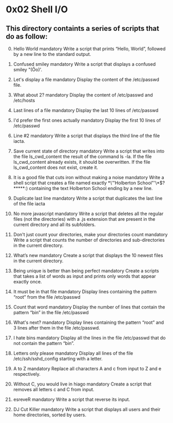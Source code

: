 # 0x02 Shell I/O

## This directory containts a series of scripts that do as follow:
0. Hello World mandatory
Write a script that prints “Hello, World”, followed by a new line to the standard output.

1. Confused smiley mandatory
Write a script that displays a confused smiley "(Ôo)'.

2. Let's display a file mandatory
Display the content of the /etc/passwd file.


3. What about 2? mandatory
Display the content of /etc/passwd and /etc/hosts

4. Last lines of a file mandatory
Display the last 10 lines of /etc/passwd

5. I'd prefer the first ones actually mandatory
Display the first 10 lines of /etc/passwd

6. Line #2 mandatory
Write a script that displays the third line of the file iacta.

7. Save current state of directory mandatory
Write a script that writes into the file ls_cwd_content the result of the command ls -la. If the file ls_cwd_content already exists, it should be overwritten. If the file ls_cwd_content does not exist, create it.

8. It is a good file that cuts iron without making a noise mandatory
Write a shell script that creates a file named exactly \*\\'"Holberton School"\'\\*$\?\*\*\*\*\*:) containing the text Holberton School ending by a new line.

9. Duplicate last line mandatory
Write a script that duplicates the last line of the file iacta

10. No more javascript mandatory
Write a script that deletes all the regular files (not the directories) with a .js extension that are present in the current directory and all its subfolders.

11. Don't just count your directories, make your directories count mandatory
Write a script that counts the number of directories and sub-directories in the current directory.

12. What’s new mandatory
Create a script that displays the 10 newest files in the current directory.

13. Being unique is better than being perfect mandatory
Create a scripts that takes a list of words as input and prints only words that appear exactly once.

14. It must be in that file mandatory
Display lines containing the pattern “root” from the file /etc/passwd

15. Count that word mandatory
Display the number of lines that contain the pattern “bin” in the file /etc/passwd

16. What's next? mandatory
Display lines containing the pattern “root” and 3 lines after them in the file /etc/passwd.

17. I hate bins mandatory
Display all the lines in the file /etc/passwd that do not contain the pattern “bin”.

18. Letters only please mandatory
Display all lines of the file /etc/ssh/sshd_config starting with a letter.

19. A to Z mandatory
Replace all characters A and c from input to Z and e respectively.

20. Without C, you would live in hiago mandatory
Create a script that removes all letters c and C from input.

21. esreveR mandatory
Write a script that reverse its input.

22. DJ Cut Killer mandatory
Write a script that displays all users and their home directories, sorted by users.
